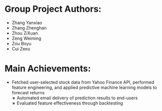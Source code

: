 # Group Project Authors:
* Zhang Yanxiao
* Zhang Zhenghan
* Zhou ZiXuan
* Zeng Weiming
* Zou Boyu
* Cui Zexu

# Main Achievements:
* Fetched user-selected stock data from Yahoo Finance API, performed feature engineering, and
applied predictive machine learning models to forecast returns    
∗ Automated email delivery of prediction results to end-users    
∗ Evaluated feature effectiveness through backtesting   
